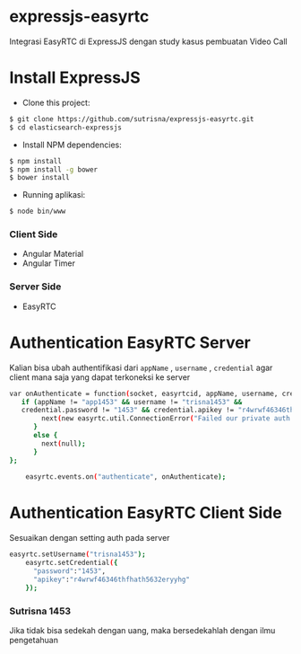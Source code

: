 # expressjs-easyrtc
Integrasi EasyRTC di ExpressJS dengan study kasus pembuatan Video Call

# Install ExpressJS
- Clone this project:
```bash
$ git clone https://github.com/sutrisna/expressjs-easyrtc.git
$ cd elasticsearch-expressjs
```
- Install NPM dependencies:
```bash
$ npm install
$ npm install -g bower
$ bower install
```
- Running aplikasi:
```bash
$ node bin/www
```

### Client Side
- Angular Material
- Angular Timer

### Server Side
- EasyRTC

# Authentication EasyRTC Server
Kalian bisa ubah authentifikasi dari `appName` , `username` , `credential` agar client mana saja yang dapat terkoneksi ke server
```bash
var onAuthenticate = function(socket, easyrtcid, appName, username, credential, easyrtcAuthMessage, next){
   if (appName != "app1453" && username != "trisna1453" && 
   credential.password != "1453" && credential.apikey != "r4wrwf46346thfhath5632eryyhg"){
        next(new easyrtc.util.ConnectionError("Failed our private auth."));
      }
      else {
        next(null);
      }   
};
    
    easyrtc.events.on("authenticate", onAuthenticate);
```
# Authentication EasyRTC Client Side
Sesuaikan dengan setting auth pada server
```bash
easyrtc.setUsername("trisna1453");
    easyrtc.setCredential({
      "password":"1453",
      "apikey":"r4wrwf46346thfhath5632eryyhg"
    });
```

### Sutrisna 1453
Jika tidak bisa sedekah dengan uang, maka bersedekahlah dengan ilmu pengetahuan
